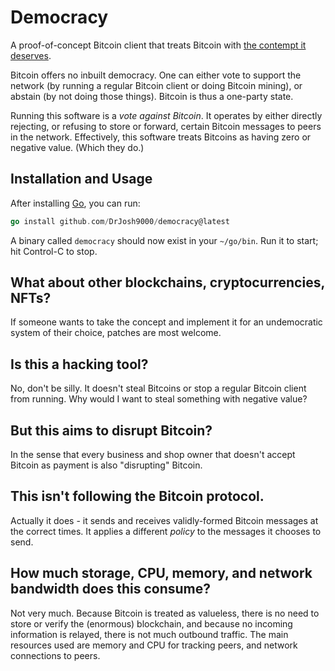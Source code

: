 # Democracy

A proof-of-concept Bitcoin client that treats Bitcoin with 
[the contempt it deserves](https://www.stephendiehl.com/blog.html). 

Bitcoin offers no inbuilt democracy. One can either vote to support the network
(by running a regular Bitcoin client or doing Bitcoin mining), or abstain (by
not doing those things). Bitcoin is thus a one-party state.

Running this software is a *vote against Bitcoin*. It operates by either
directly rejecting, or refusing to store or forward, certain Bitcoin messages
to peers in the network. Effectively, this software treats Bitcoins as having
zero or negative value. (Which they do.)

## Installation and Usage

After installing [Go](https://go.dev), you can run:

```go
go install github.com/DrJosh9000/democracy@latest
```

A binary called `democracy` should now exist in your `~/go/bin`. Run it to
start; hit Control-C to stop.

## What about other blockchains, cryptocurrencies, NFTs?

If someone wants to take the concept and implement it for an undemocratic
system of their choice, patches are most welcome.

## Is this a hacking tool?

No, don't be silly. It doesn't steal Bitcoins or stop a regular Bitcoin client 
from running. Why would I want to steal something with negative value?

## But this aims to disrupt Bitcoin?

In the sense that every business and shop owner that doesn't accept Bitcoin
as payment is also "disrupting" Bitcoin. 

## This isn't following the Bitcoin protocol.

Actually it does - it sends and receives validly-formed Bitcoin messages at the
correct times. It applies a different *policy* to the messages it chooses to
send.

## How much storage, CPU, memory, and network bandwidth does this consume?

Not very much. Because Bitcoin is treated as valueless, there is no need to
store or verify the (enormous) blockchain, and because no incoming information
is relayed, there is not much outbound traffic. The main resources used are
memory and CPU for tracking peers, and network connections to peers.